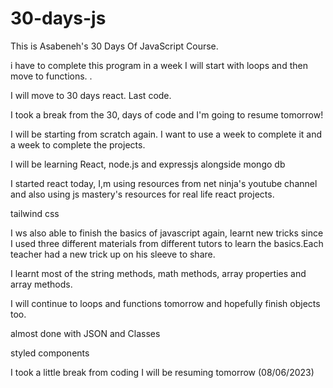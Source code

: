 # 30-days-js

This is Asabeneh's 30 Days Of JavaScript Course.

i have to complete this program in a week
I will start with loops and then move to functions. .

I will move to 30 days react.
Last code.

I took a break from the 30, days of code and I'm going to resume tomorrow!

I will be starting from scratch again. I want to use a week to complete it and a week to complete the projects.

I will be learning React, node.js and expressjs alongside mongo db

I started react today, I,m using resources from net ninja's youtube channel and also using js mastery's resources for real life react projects.

tailwind css

I ws also able to finish the basics of javascript again, learnt new tricks since I used three different materials from different tutors to learn the basics.Each teacher had a new trick up on his sleeve to share.

I learnt most of the string methods, math methods, array properties and array methods.

I will continue to loops and functions tomorrow and hopefully finish objects too.

almost done with JSON and Classes

styled components

I took a little break from coding
I will be resuming tomorrow (08/06/2023)
